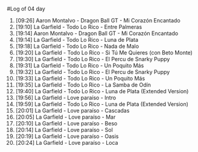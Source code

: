 #Log of 04 day

1. [09:26] Aaron Montalvo - Dragon Ball GT - Mi Corazón Encantado
1. [19:10] La Garfield - Todo Lo Rico - Entre Palmeras
1. [19:14] Aaron Montalvo - Dragon Ball GT - Mi Corazón Encantado
1. [19:14] La Garfield - Todo Lo Rico - Luna de Plata
1. [19:18] La Garfield - Todo Lo Rico - Nada de Malo
1. [19:20] La Garfield - Todo Lo Rico - Si Tú Me Quieres (con Beto Monte)
1. [19:30] La Garfield - Todo Lo Rico - El Percu de Snarky Puppy
1. [19:31] La Garfield - Todo Lo Rico - Un Poquito Más
1. [19:32] La Garfield - Todo Lo Rico - El Percu de Snarky Puppy
1. [19:33] La Garfield - Todo Lo Rico - Un Poquito Más
1. [19:35] La Garfield - Todo Lo Rico - La Samba de Odín
1. [19:40] La Garfield - Todo Lo Rico - Luna de Plata (Extended Version)
1. [19:56] La Garfield - Love paraíso - Intro
1. [19:59] La Garfield - Todo Lo Rico - Luna de Plata (Extended Version)
1. [20:01] La Garfield - Love paraíso - Cascadas
1. [20:05] La Garfield - Love paraíso - Mar
1. [20:10] La Garfield - Love paraíso - Beso
1. [20:14] La Garfield - Love paraíso - Sol
1. [20:19] La Garfield - Love paraíso - Oasis
1. [20:24] La Garfield - Love paraíso - Loca
